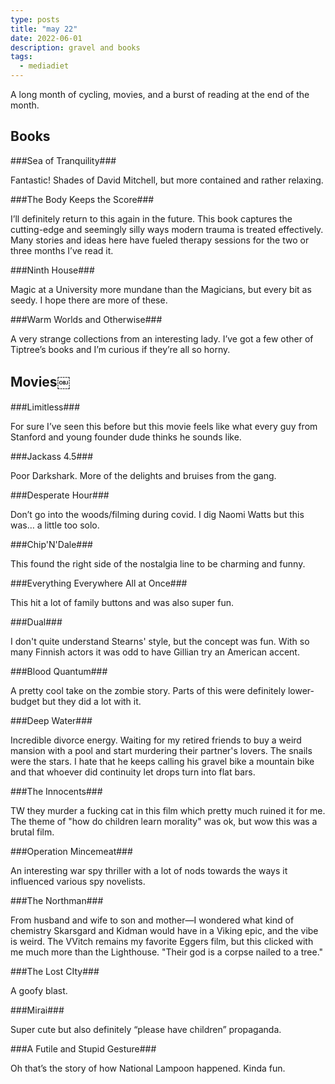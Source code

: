 ```yaml
---
type: posts
title: "may 22"
date: 2022-06-01
description: gravel and books
tags:
  - mediadiet
---
```


A long month of cycling, movies, and a burst of reading at the end of the month.

## Books

###Sea of Tranquility###

Fantastic! Shades of David Mitchell, but more contained and rather relaxing.

###The Body Keeps the Score###

I’ll definitely return to this again in the future. This book captures the cutting-edge and seemingly silly ways modern trauma is treated effectively. Many stories and ideas here have fueled therapy sessions for the two or three months I’ve read it.

###Ninth House###

Magic at a University more mundane than the Magicians, but every bit as seedy. I hope there are more of these.

###Warm Worlds and Otherwise###

A very strange collections from an interesting lady. I’ve got a few other of Tiptree’s books and I’m curious if they’re all so horny.

## Movies￼

###Limitless###

For sure I’ve seen this before but this movie feels like what every guy from Stanford and young founder dude thinks he sounds like.

###Jackass 4.5###

Poor Darkshark. More of the delights and bruises from the gang.

###Desperate Hour###

Don’t go into the woods/filming during covid. I dig Naomi Watts but this was… a little too solo.

###Chip'N'Dale###

This found the right side of the nostalgia line to be charming and funny.

###Everything Everywhere All at Once###

This hit a lot of family buttons and was also super fun.

###Dual###

I don't quite understand Stearns' style, but the concept was fun. With so many Finnish actors it was odd to have Gillian try an American accent. 

###Blood Quantum###

A pretty cool take on the zombie story. Parts of this were definitely lower-budget but they did a lot with it.

###Deep Water###

Incredible divorce energy. Waiting for my retired friends to buy a weird mansion with a pool and start murdering their partner's lovers. The snails were the stars. I hate that he keeps calling his gravel bike a mountain bike and that whoever did continuity let drops turn into flat bars.

###The Innocents###

TW they murder a fucking cat in this film which pretty much ruined it for me. The theme of "how do children learn morality" was ok, but wow this was a brutal film.

###Operation Mincemeat###

An interesting war spy thriller with a lot of nods towards the ways it influenced various spy novelists.

###The Northman###

From husband and wife to son and mother—I wondered what kind of chemistry Skarsgard and Kidman would have in a Viking epic, and the vibe is weird. The VVitch remains my favorite Eggers film, but this clicked with me much more than the Lighthouse. "Their god is a corpse nailed to a tree."

###The Lost CIty###

A goofy blast.

###Mirai###

Super cute but also definitely “please have children” propaganda.
 
###A Futile and Stupid Gesture###
 
Oh that’s the story of how National Lampoon happened. Kinda fun.